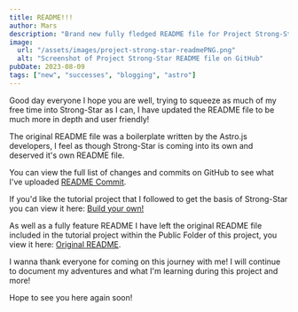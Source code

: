 ```yaml
---
title: README!!!
author: Mars
description: "Brand new fully fledged README file for Project Strong-Star and my thoughts on it!"
image:
  url: "/assets/images/project-strong-star-readmePNG.png"
  alt: "Screenshot of Project Strong-Star README file on GitHub"
pubDate: 2023-08-09
tags: ["new", "successes", "blogging", "astro"]
---
```


Good day everyone I hope you are well, trying to squeeze as much of my free time into Strong-Star as I can, I have updated the README file to be much more in depth and user friendly!

The original README file was a boilerplate written by the Astro.js developers, I feel as though Strong-Star is coming into its own and deserved it's own README file.

You can view the full list of changes and commits on GitHub to see what I've uploaded [README Commit](https://github.com/ryan-theengineer/strong-star-starter/commits/main).

If you'd like the tutorial project that I followed to get the basis of Strong-Star you can view it here: [Build your own!](https://docs.astro.build/en/tutorial/0-introduction/)

As well as a fully feature README I have left the original README file included in the tutorial project within the Public Folder of this project, you view it here: [Original README](https://github.com/ryan-theengineer/strong-star-starter/tree/main/public).

I wanna thank everyone for coming on this journey with me! I will continue to document my adventures and what I'm learning during this project and more!

Hope to see you here again soon!
